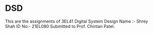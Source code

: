 # DSD
This are the assignments of 3EL41 Digital System Design
Name :- Shrey Shah
ID No:- 21EL080
Submitted to Prof. Chintan Patel.
